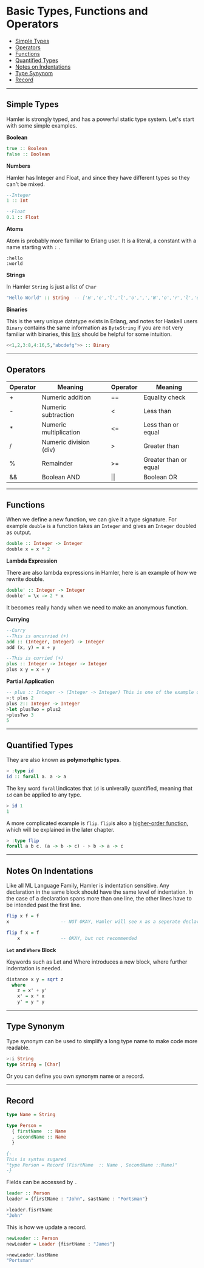 

# Basic Types, Functions and Operators

- [Simple Types](#simple-types)
- [Operators](#operators)
- [Functions](#functions)
- [Quantified Types](#quantified-types)
- [Notes on Indentations](#notes-on-indentations)
- [Type Synynom](#type-synynom)
- [Record](#record)

---

## Simple Types

Hamler is strongly typed, and has a powerful static type system. Let's start with some simple examples.

**Boolean**

```Haskell
true :: Boolean
false :: Boolean
```

**Numbers**

Hamler has Integer and Float, and since they have different types so they can't be mixed.

```Haskell
--Integer
1 :: Int

--Float
0.1 :: Float
```

**Atoms**

Atom is probably more familiar to Erlang user. It is  a literal, a constant with a name starting with `:` .

```
:hello
:world
```

**Strings**

In Hamler `String` is just a list of `Char`

```Haskell
"Hello World" :: String  -- ['H','e','l','l','o',',','W','o','r','l','d']
```

**Binaries**

This is the very unique datatype exists in Erlang, and notes for Haskell users `Binary` contains the same information as `ByteString` if you are not very familiar with binaries, this [link](https://erlang.org/doc/man/binary.html) should be helpful for some intuition.

```haskell
<<1,2,3:8,4:16,5,"abcdefg">> :: Binary
```



---

## Operators

| Operator | Meaning                |      | Operator | Meaning               |
| -------- | ---------------------- | ---- | -------- | --------------------- |
| +        | Numeric addition       |      | ==       | Equality check        |
| -        | Numeric subtraction    |      | <        | Less than             |
| *        | Numeric multiplication |      | <=       | Less than or equal    |
| /        | Numeric division (div) |      | >        | Greater than          |
| %        | Remainder              |      | >=       | Greater than or equal |
| &&       | Boolean AND            |      | \|\|     | Boolean OR            |



---

## Functions

When we define a new function, we can give it a type signature. For example `double` is a function takes an `Integer` and gives an `Integer` doubled as output.

```haskell
double :: Integer -> Integer
double x = x * 2
```

**Lambda Expression**

There are also lambda expressions in Hamler, here is an example of how we rewrite double.

```haskell
double' :: Integer -> Integer
double' = \x -> 2 * x
```

It becomes really handy when we need to make an anonymous function.

**Currying**

```haskell
--Curry
--This is uncurried (+)
add :: (Integer, Integer) -> Integer
add (x, y) = x + y

--This is curried (+)
plus :: Integer -> Integer -> Integer
plus x y = x + y
```

**Partial Application**

```Haskell
-- plus :: Integer -> (Integer -> Integer) This is one of the example of higher order functions
>:t plus 2
plus 2:: Integer -> Integer
>let plusTwo = plus2
>plusTwo 3
5
```



---

## Quantified Types

They are also known as **polymorhphic types**.

```Haskell
> :type id
id :: forall a. a -> a
```

The key word `forall`indicates that `id` is univerally quantified, meaning that `id` can be applied to any type.

```Haskell
> id 1
1
```

A more complicated example is `flip`. `flip`is also a [higher-order function](05_HigherOrderFunctionsAndRecursions.md), which will be explained in the later chapter.

```Haskell
> :type flip
forall a b c. (a -> b -> c) - > b -> a -> c
```



---

## Notes On Indentations

Like all ML Language Family, Hamler is indentation sensitive. Any declaration in the same block should have the same level of indentation. In the case of a declaration spans more than one line, the other lines have to be intended past the first line.

```Haskell
flip x f = f
x                   -- NOT OKAY, Hamler will see x as a seperate declaration

flip f x = f
    x               -- OKAY, but not recommended
```

**`Let` and `Where` Block**

Keywords such as Let and Where introduces a new block, where further indentation is needed.

```haskell
distance x y = sqrt z
  where
    z = x' + y'
    x' = x * x
    y' = y * y
```



---

## Type Synonym

Type synonym can be used to simplify a long type name to make code more readable.

```Haskell
>:i String
type String = [Char]
```

Or you can define you own synonym name or a record.



---

## Record

```Haskell
type Name = String

type Person =
  { firstName  :: Name
  , secondName :: Name
  }

{-
This is syntax sugared
"type Person = Record (FisrtName  :: Name , SecondName ::Name)"
-}
```

Fields can be accessed by `.`

```haskell
leader :: Person
leader = {firstName : "John", sastName : "Portsman"}

>leader.fisrtName
"John"
```

This is how we update a record.

```haskell
newLeader :: Person
newLeader = Leader {fisrtName : "James"}

>newLeader.lastName
"Portsman"
```
